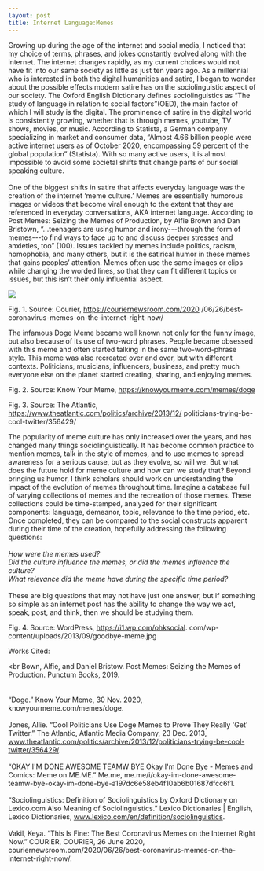 ```yaml
---
layout: post
title: Internet Language:Memes
--- 
```

Growing up during the age of the internet and social media, I noticed that my choice of terms, phrases, and jokes constantly evolved along with the internet. The internet changes rapidly, as my current choices would not have fit into our same society as little as just ten years ago. As a millennial who is interested in both the digital humanities and satire, I began to wonder about the possible effects modern satire has on the sociolinguistic aspect of our society.  The Oxford English Dictionary defines sociolinguistics as “The study of language in relation to social factors”(OED), the main factor of which I will study is the digital. The prominence of satire in the digital world is consistently growing, whether that is through memes, youtube, TV shows, movies, or music.  According to Statista, a German company specializing in market and consumer data, “Almost 4.66 billion people were active internet users as of October 2020, encompassing 59 percent of the global population” (Statista). With so many active users, it is almost impossible to avoid some societal shifts that change parts of our social speaking culture. 
<br>
<br>
One of the biggest shifts in satire that affects everyday language was the creation of the internet ‘meme culture.’ Memes are essentially humorous images or videos that become viral enough to the extent that they are referenced in everyday conversations, AKA internet language. According to Post Memes: Seizing the Memes of Production, by Alfie Brown and Dan Bristown, “...teenagers are using humor and irony---through the form of memes---to find ways to face up to and discuss deeper stresses and anxieties, too” (100). Issues tackled by memes include politics, racism, homophobia, and many others, but it is the satirical humor in these memes that gains peoples’ attention. Memes often use the same images or clips while changing the worded lines, so that they can fit different topics or issues, but this isn’t their only influential aspect. 

![](https://i-cdn.embed.ly/1/display?key=fd92ebbc52fc43fb98f69e50e7893c13&url=https%3A%2F%2Fi.redd.it%2F7kmlfxwx9q251.jpg)

Fig. 1. Source: Courier, https://couriernewsroom.com/2020
/06/26/best-coronavirus-memes-on-the-internet-right-now/




The infamous Doge Meme became well known not only for the funny image, but also because of its use of two-word phrases. People became obsessed with this meme and often started talking in the same two-word-phrase style. This meme was also recreated over and over, but with different contexts. Politicians, musicians, influencers, business, and pretty much everyone else on the planet started creating, sharing, and enjoying memes. 



Fig. 2. Source: Know Your Meme, https://knowyourmeme.com/memes/doge




Fig. 3. Source: The Atlantic, https://www.theatlantic.com/politics/archive/2013/12/
politicians-trying-be-cool-twitter/356429/

The popularity of meme culture has only increased over the years, and has changed many things sociolinguistically. It has become common practice to mention memes, talk in the style of memes, and to use memes to spread awareness for a serious cause, but as they evolve, so will we. But what does the future hold for meme culture and how can we study that? Beyond bringing us humor, I think scholars should work on understanding the impact of the evolution of memes throughout time. Imagine a database full of varying collections of memes and the recreation of those memes. These collections could be time-stamped, analyzed for their significant components: language, demeanor, topic, relevance to the time period, etc. Once completed, they can be compared to the social constructs apparent during their time of the creation, hopefully addressing the following questions:
<br> 
<br>
<i>How were the memes used?
<br>
Did the culture influence the memes, or did the memes influence the culture?
<br>
What relevance did the meme have during the specific time period?</i>
<br>
<br>
These are big questions that may not have just one answer, but if something so simple as an internet post has the ability to change the way we act, speak, post, and think, then we should be studying them. 


Fig. 4. Source: WordPress, https://i1.wp.com/ohksocial.
com/wp-content/uploads/2013/09/goodbye-meme.jpg



Works Cited:
<br>

<br
Bown, Alfie, and Daniel Bristow. Post Memes: Seizing the Memes of Production. Punctum Books, 2019. 
<br>
<br>
<br>
“Doge.” Know Your Meme, 30 Nov. 2020, knowyourmeme.com/memes/doge. 
<br>
<br>
Jones, Allie. “Cool Politicians Use Doge Memes to Prove They Really 'Get' Twitter.” The Atlantic, Atlantic Media Company, 23 Dec. 2013, www.theatlantic.com/politics/archive/2013/12/politicians-trying-be-cool-twitter/356429/. 
<br>
<br>
“OKAY I'M DONE AWESOME TEAMW BYE Okay I'm Done Bye - Memes and Comics: Meme on ME.ME.” Me.me, me.me/i/okay-im-done-awesome-teamw-bye-okay-im-done-bye-a197dc6e58eb4f10ab6b01687dfcc6f1. 
<br>
<br>
“Sociolinguistics: Definition of Sociolinguistics by Oxford Dictionary on Lexico.com Also Meaning of Sociolinguistics.” Lexico Dictionaries | English, Lexico Dictionaries, www.lexico.com/en/definition/sociolinguistics. 
<br>
<br>
Vakil, Keya. “This Is Fine: The Best Coronavirus Memes on the Internet Right Now.” COURIER, COURIER, 26 June 2020, couriernewsroom.com/2020/06/26/best-coronavirus-memes-on-the-internet-right-now/. 
<br>
